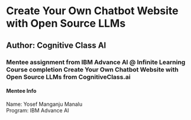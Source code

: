 # Create Your Own Chatbot Website with Open Source LLMs
## Author: Cognitive Class AI
### Mentee assignment from IBM Advance Al @ Infinite Learning Course completion Create Your Own Chatbot Website with Open Source LLMs from CognitiveClass.ai
#### Mentee Info
Name: Yosef Manganju Manalu
<br>Program: IBM Advance AI
